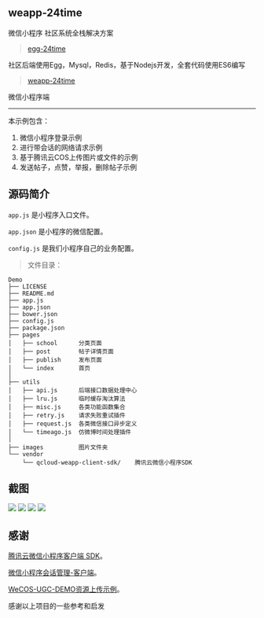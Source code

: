 ## weapp-24time


微信小程序 社区系统全栈解决方案

> [egg-24time](https://github.com/seasonstar/egg-24time)

社区后端使用Egg，Mysql，Redis，基于Nodejs开发，全套代码使用ES6编写

> [weapp-24time](https://github.com/seasonstar/weapp-24time)

微信小程序端

------------------------

本示例包含：

1. 微信小程序登录示例
2. 进行带会话的网络请求示例
2. 基于腾讯云COS上传图片或文件的示例
3. 发送帖子，点赞，举报，删除帖子示例

## 源码简介

`app.js` 是小程序入口文件。

`app.json` 是小程序的微信配置。

`config.js` 是我们小程序自己的业务配置。

> 文件目录：

```tree
Demo
├── LICENSE
├── README.md
├── app.js
├── app.json
├── bower.json
├── config.js
├── package.json
├── pages
│   ├── school      分类页面
│   ├── post        帖子详情页面
│   ├── publish     发布页面
│   └── index       首页
│  
├── utils
│   ├── api.js      后端接口数据处理中心
│   ├── lru.js      临时缓存淘汰算法
│   ├── misc.js     各类功能函数集合
│   ├── retry.js    请求失败重试插件
│   ├── request.js  各类微信接口异步定义
│   └── timeago.js  仿微博时间处理插件
│
├── images          图片文件夹
└── vendor
    └── qcloud-weapp-client-sdk/    腾讯云微信小程序SDK
```

## 截图

![](http://785i8w.com1.z0.glb.clouddn.com/WechatIMG4.jpeg?imageView/2/w/200)
![](http://785i8w.com1.z0.glb.clouddn.com/WechatIMG3.jpeg?imageView/2/w/200)
![](http://785i8w.com1.z0.glb.clouddn.com/WechatIMG2.jpeg?imageView/2/w/200)
![](http://785i8w.com1.z0.glb.clouddn.com/WechatIMG1.jpeg?imageView/2/w/200)


## 感谢

[腾讯云微信小程序客户端 SDK](https://github.com/tencentyun/weapp-client-sdk)。

[微信小程序会话管理-客户端](https://github.com/CFETeam/weapp-session-client)。

[WeCOS-UGC-DEMO资源上传示例](https://github.com/tencentyun/wecos-ugc-upload-demo)。

感谢以上项目的一些参考和启发
